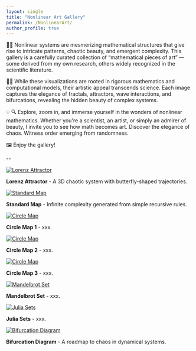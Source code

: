 ```yaml
---
layout: single
title: "Nonlinear Art Gallery"
permalink: /NonlinearArt/
author_profile: true
---
```


🔬✨ Nonlinear systems are mesmerizing mathematical structures that give rise to intricate patterns, chaotic beauty, and emergent complexity. This gallery is a carefully curated collection of “mathematical pieces of art” — some derived from my own research, others widely recognized in the scientific literature.

🎨✨ While these visualizations are rooted in rigorous mathematics and computational models, their artistic appeal transcends science. Each image captures the elegance of fractals, attractors, wave interactions, and bifurcations, revealing the hidden beauty of complex systems.

💡 🔍 Explore, zoom in, and immerse yourself in the wonders of nonlinear mathematics. Whether you're a scientist, an artist, or simply an admirer of beauty, I invite you to see how math becomes art. Discover the elegance of chaos. Witness order emerging from randomness.

🖼️ Enjoy the gallery!

--

<div class="gallery-container">
  <div class="gallery-item">
    <a href="/assets/images/LorenzAttractor.png" data-lightbox="gallery" data-title="Lorenz Attractor - A Chaotic System">
      <img src="assets/images/LorenzAttractor.png" alt="Lorenz Attractor">
    </a>
    <p> <strong>Lorenz Attractor</strong> - A 3D chaotic system with butterfly-shaped trajectories.</p>
  </div>
  
  <div class="gallery-item">
    <a href="/assets/images/StandardMap.png" data-lightbox="gallery" data-title="Standard Map">
      <img src="assets/images/StandardMap.png" alt="Standard Map">
    </a>
    <p> <strong>Standard Map</strong> - Infinite complexity generated from simple recursive rules.</p>
  </div>
  
  <div class="gallery-item">
    <a href="/assets/images/CircleMap1.jpg" data-lightbox="gallery" data-title="Circle Map">
      <img src="assets/images/CircleMap1.jpg" alt="Circle Map">
    </a>
    <p> <strong>Circle Map 1</strong> - xxx.</p>
  </div>

  <div class="gallery-item">
    <a href="/assets/images/CircleMap2.jpg" data-lightbox="gallery" data-title="Circle Map">
      <img src="assets/images/CircleMap2.jpg" alt="Circle Map">
    </a>
    <p> <strong>Circle Map 2</strong> - xxx.</p>
  </div>

  <div class="gallery-item">
    <a href="/assets/images/CircleMap3.jpg" data-lightbox="gallery" data-title="Circle Map">
      <img src="assets/images/CircleMap3.jpg" alt="Circle Map">
    </a>
    <p> <strong>Circle Map 3</strong> - xxx.</p>
  </div>

  <div class="gallery-item">
    <a href="/assets/images/Mandelbrot1.jpg" data-lightbox="gallery" data-title="Mandelbrot Set">
      <img src="assets/images/Mandelbrot1.jpg" alt="Mandelbrot Set">
    </a>
    <p> <strong>Mandelbrot Set</strong> - xxx.</p>
  </div>

  <div class="gallery-item">
    <a href="/assets/images/JuliaSet1.png" data-lightbox="gallery" data-title="Julia Sets">
      <img src="assets/images/JuliaSet1.png" alt="Julia Sets">
    </a>
    <p> <strong>Julia Sets</strong> - xxx.</p>
  </div>

  <div class="gallery-item">
    <a href="/assets/images/LorenzAttractor.png" data-lightbox="gallery" data-title="Bifurcation Diagram">
      <img src="assets/images/BifurcationDiagram.png" alt="Bifurcation Diagram">
    </a>
    <p> <strong>Bifurcation Diagram</strong> - A roadmap to chaos in dynamical systems.</p>
  </div>
  
</div>



